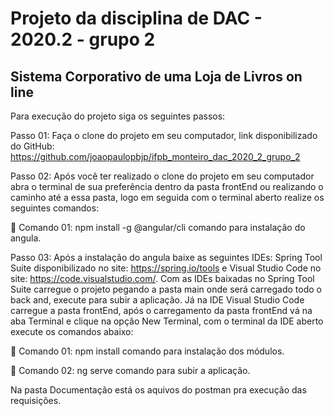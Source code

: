 # Projeto da disciplina de DAC - 2020.2 - grupo 2
## Sistema Corporativo de uma Loja de Livros on line

Para execução do projeto siga os seguintes passos:


Passo 01: Faça o clone do projeto em seu computador, link disponibilizado do GitHub: https://github.com/joaopaulopbjp/ifpb_monteiro_dac_2020_2_grupo_2


Passo 02: Após você ter realizado o clone do projeto em seu computador abra o terminal de sua preferência dentro da pasta frontEnd ou realizando o caminho até a essa pasta, logo em seguida com o terminal aberto realize os seguintes comandos:   


	Comando 01: npm install -g @angular/cli  comando para instalação do angula.


Passo 03: Após a instalação do angula baixe as seguintes IDEs: Spring Tool Suite disponibilizado no site: https://spring.io/tools e Visual Studio Code no site: https://code.visualstudio.com/. Com as IDEs baixadas no Spring Tool Suite carregue o projeto pegando a pasta main onde será carregado todo o back and, execute para subir a aplicação. Já na IDE Visual Studio Code carregue a pasta frontEnd, após o carregamento da pasta frontEnd vá na aba Terminal e clique na opção New Terminal, com o terminal da IDE aberto execute os comandos abaixo:
 
 
	Comando 01: npm install comando para instalação dos módulos.


	Comando 02: ng serve comando para subir a aplicação.

Na pasta Documentação está os aquivos do postman pra execução das requisições.


